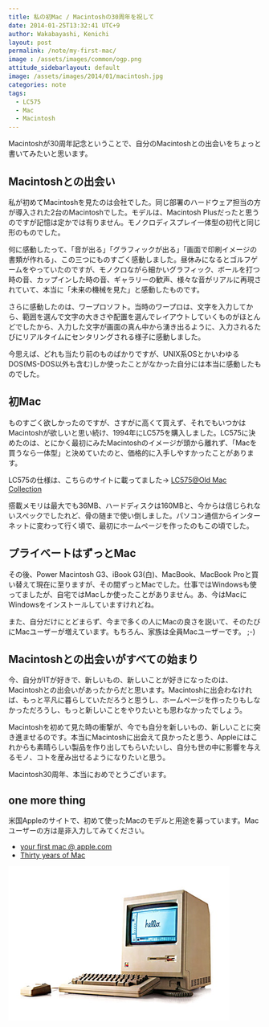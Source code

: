 ```yaml
---
title: 私の初Mac / Macintoshの30周年を祝して
date: 2014-01-25T13:32:41 UTC+9
author: Wakabayashi, Kenichi
layout: post
permalink: /note/my-first-mac/
image : /assets/images/common/ogp.png
attitude_sidebarlayout: default
image: /assets/images/2014/01/macintosh.jpg
categories: note
tags:
  - LC575
  - Mac
  - Macintosh
---
```

Macintoshが30周年記念ということで、自分のMacintoshとの出会いをちょっと書いてみたいと思います。

## Macintoshとの出会い
私が初めてMacintoshを見たのは会社でした。同じ部署のハードウェア担当の方が導入された2台のMacintoshでした。モデルは、Macintosh Plusだったと思うのですが記憶は定かでは有りません。モノクロディスプレイ一体型の初代と同じ形のものでした。

何に感動したって、「音が出る」「グラフィックが出る」「画面で印刷イメージの書類が作れる」、この三つにものすごく感動しました。昼休みになるとゴルフゲームをやっていたのですが、モノクロながら細かいグラフィック、ボールを打つ時の音、カップインした時の音、ギャラリーの歓声、様々な音がリアルに再現されていて、本当に「未来の機械を見た」と感動したものです。

さらに感動したのは、ワープロソフト。当時のワープロは、文字を入力してから、範囲を選んで文字の大きさや配置を選んでレイアウトしていくものがほとんどでしたから、入力した文字が画面の真ん中から湧き出るように、入力されるたびにリアルタイムにセンタリングされる様子に感動しました。

今思えば、どれも当たり前のものばかりですが、UNIX系OSとかいわゆるDOS(MS-DOS以外も含む)しか使ったことがなかった自分には本当に感動したものでした。

## 初Mac
ものすごく欲しかったのですが、さすがに高くて買えず、それでもいつかはMacintoshが欲しいと思い続け、1994年にLC575を購入しました。LC575に決めたのは、とにかく最初にみたMacintoshのイメージが頭から離れず、「Macを買うなら一体型」と決めていたのと、価格的に入手しやすかったことがあります。

LC575の仕様は、こちらのサイトに載ってました→ [LC575@Old Mac Collection](http://www.oldmac.jp/lc575.html)

搭載メモリは最大でも36MB、ハードディスクは160MBと、今からは信じられないスペックでしたれど、骨の随まで使い倒しました。パソコン通信からインターネットに変わって行く頃で、最初にホームページを作ったのもこの頃でした。

## プライベートはずっとMac
その後、Power Macintosh G3、iBook G3(白)、MacBook、MacBook Proと買い替えて現在に至りますが、その間ずっとMacでした。仕事ではWindowsも使ってましたが、自宅ではMacしか使ったことがありません。あ、今はMacにWindowsをインストールしていますけれどね。

また、自分だけにとどまらず、今まで多くの人にMacの良さを説いて、そのたびにMacユーザーが増えています。もちろん、家族は全員Macユーザーです。 ;-)

## Macintoshとの出会いがすべての始まり
今、自分がITが好きで、新しいもの、新しいことが好きになったのは、Macintoshとの出会いがあったからだと思います。Macintoshに出会わなければ、もっと平凡に暮らしていただろうと思うし、ホームページを作ったりもしなかっただろうし、もっと新しいことをやりたいとも思わなかったでしょう。

Macintoshを初めて見た時の衝撃が、今でも自分を新しいもの、新しいことに突き進ませるのです。本当にMacintoshに出会えて良かったと思う、Appleにはこれからも素晴らしい製品を作り出してもらいたいし、自分も世の中に影響を与えるモノ、コトを産み出せるようになりたいと思う。

Macintosh30周年、本当におめでとうございます。
## one more thing
米国Appleのサイトで、初めて使ったMacのモデルと用途を募っています。Macユーザーの方は是非入力してみてください。

- [your first mac @ apple.com](http://www.apple.com/30-years/your-first-mac/)
- [Thirty years of Mac](http://www.apple.com/30-years/)

![Macintosh](/assets/images/2014/01/macintosh.jpg)
